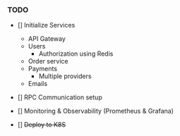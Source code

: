 ### TODO

- [] Initialize Services
  - API Gateway
  - Users
    - Authorization using Redis
  - Order service
  - Payments 
    - Multiple providers
  - Emails

- [] RPC Communication setup
- [] Monitoring & Observability (Prometheus & Grafana)
- [] ~~Deploy to K8S~~